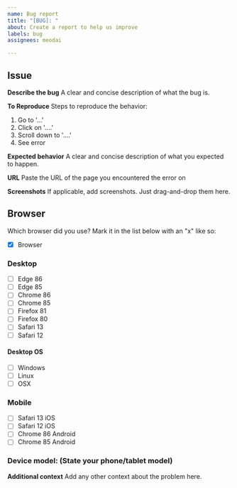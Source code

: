 ```yaml
---
name: Bug report
title: "[BUG]: "
about: Create a report to help us improve
labels: bug
assignees: meodai

---
```


## Issue
**Describe the bug**
A clear and concise description of what the bug is.

**To Reproduce**
Steps to reproduce the behavior:
1. Go to '...'
2. Click on '....'
3. Scroll down to '....'
4. See error

**Expected behavior**
A clear and concise description of what you expected to happen.

**URL**
Paste the URL of the page you encountered the error on

**Screenshots**
If applicable, add screenshots. Just drag-and-drop them here.

## Browser
Which browser did you use? 
Mark it in the list below with an "x" like so:
* [x] Browser

### Desktop
* [ ] Edge 86
* [ ] Edge 85
* [ ] Chrome 86
* [ ] Chrome 85
* [ ] Firefox 81
* [ ] Firefox 80
* [ ] Safari 13
* [ ] Safari 12

#### Desktop OS
* [ ] Windows
* [ ] Linux
* [ ] OSX

### Mobile
* [ ] Safari 13 iOS
* [ ] Safari 12 iOS
* [ ] Chrome 86 Android
* [ ] Chrome 85 Android

### Device model: (State your phone/tablet model)

**Additional context**
Add any other context about the problem here.
